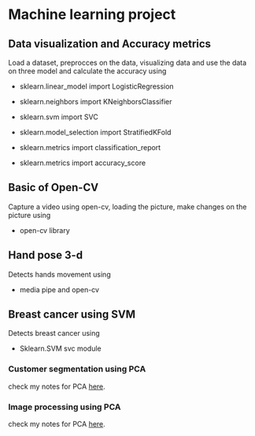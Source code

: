 # Machine learning project

## Data visualization and Accuracy metrics

Load a dataset, preprocces on the data, visualizing data and use the data on three model and calculate the accuracy using 

- sklearn.linear_model import LogisticRegression

- sklearn.neighbors import KNeighborsClassifier

- sklearn.svm import SVC

- sklearn.model_selection import StratifiedKFold

- sklearn.metrics import classification_report

- sklearn.metrics import accuracy_score

## Basic of Open-CV

Capture a video using open-cv, loading the picture, make changes on the picture using

- open-cv library

## Hand pose 3-d

Detects hands movement using

- media pipe and open-cv

## Breast cancer using SVM

Detects breast cancer using 

- Sklearn.SVM svc module

### Customer segmentation using PCA

check my notes for PCA [here]().

### Image processing using PCA

check my notes for PCA [here]().
